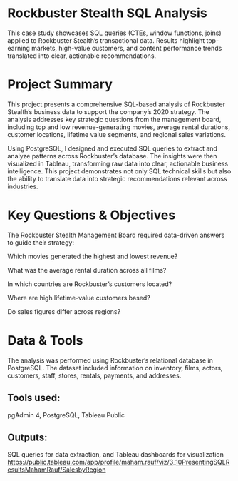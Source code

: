 # Rockbuster Stealth SQL Analysis
This case study showcases SQL queries (CTEs, window functions, joins) applied to Rockbuster Stealth’s transactional data. Results highlight top-earning markets, high-value customers, and content performance trends translated into clear, actionable recommendations.

# Project Summary

This project presents a comprehensive SQL-based analysis of Rockbuster Stealth’s business data to support the company’s 2020 strategy. The analysis addresses key strategic questions from the management board, including top and low revenue-generating movies, average rental durations, customer locations, lifetime value segments, and regional sales variations.

Using PostgreSQL, I designed and executed SQL queries to extract and analyze patterns across Rockbuster’s database. The insights were then visualized in Tableau, transforming raw data into clear, actionable business intelligence. This project demonstrates not only SQL technical skills but also the ability to translate data into strategic recommendations relevant across industries.

# Key Questions & Objectives

The Rockbuster Stealth Management Board required data-driven answers to guide their strategy:

Which movies generated the highest and lowest revenue?

What was the average rental duration across all films?

In which countries are Rockbuster’s customers located?

Where are high lifetime-value customers based?

Do sales figures differ across regions?

# Data & Tools

The analysis was performed using Rockbuster’s relational database in PostgreSQL. The dataset included information on inventory, films, actors, customers, staff, stores, rentals, payments, and addresses.

## Tools used: 
pgAdmin 4, PostgreSQL, Tableau Public

## Outputs: 
SQL queries for data extraction, and Tableau dashboards for visualization
https://public.tableau.com/app/profile/maham.rauf/viz/3_10PresentingSQLResultsMahamRauf/SalesbyRegion
